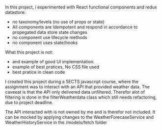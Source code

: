 In this project, i experimented with React functional components and redux datastore:
  - no taxonomy/levels (no use of props or state)
  - All components are Idempotent and respond in accordance to propegated data store state changes
  - no component use lifecycle methods
  - no component uses state/hooks
  
What this project is not:
  - and example of good UI implementation.
  - example of best pratices, No CSS file used
  - best pratice in clean code


I created this project during a 5ECTS javascript course, where the assignment was to interact
with an API  that provided weather data. The caveeat is that the API only delivered data unfiltered.
Therefor alot of filtering is done in the filterWeatherdata class which still needs refactoring,
due to project deadline.

The API interacted with is not owned by me and is therefor not included.
It can  be mocked by applying changes to the  WeatherForecaseService and WeatherHistoryService
in the /models/fetch folder
